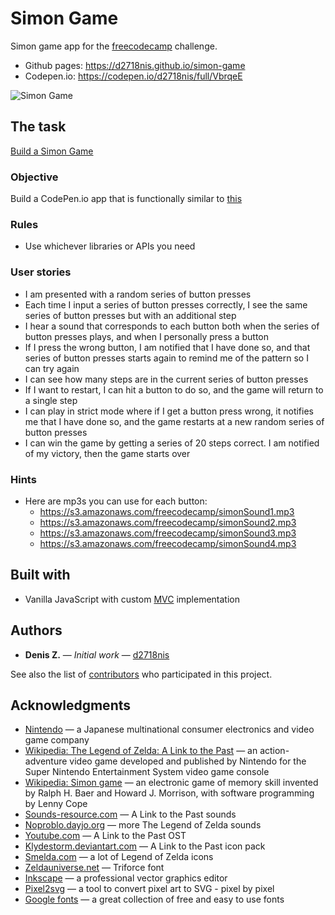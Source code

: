 Simon Game
==========
Simon game app for the [freecodecamp](https://www.freecodecamp.com) challenge.
* Github pages: https://d2718nis.github.io/simon-game
* Codepen.io: https://codepen.io/d2718nis/full/VbrqeE

![Simon Game](https://d2718nis.github.io/img/portfolio9.png "Simon Game")


The task
----------
[Build a Simon Game](https://www.freecodecamp.com/challenges/build-a-simon-game)

### Objective
Build a CodePen.io app that is functionally similar to [this](https://codepen.io/FreeCodeCamp/full/obYBjE)

### Rules
* Use whichever libraries or APIs you need

### User stories
* I am presented with a random series of button presses
* Each time I input a series of button presses correctly, I see the same series of button presses but
  with an additional step
* I hear a sound that corresponds to each button both when the series of button presses plays, and when
  I personally press a button
* If I press the wrong button, I am notified that I have done so, and that series of button presses starts
  again to remind me of the pattern so I can try again
* I can see how many steps are in the current series of button presses
* If I want to restart, I can hit a button to do so, and the game will return to a single step
* I can play in strict mode where if I get a button press wrong, it notifies me that I have done so, and
  the game restarts at a new random series of button presses
* I can win the game by getting a series of 20 steps correct. I am notified of my victory, then the game
  starts over

### Hints
* Here are mp3s you can use for each button:
  - https://s3.amazonaws.com/freecodecamp/simonSound1.mp3
  - https://s3.amazonaws.com/freecodecamp/simonSound2.mp3
  - https://s3.amazonaws.com/freecodecamp/simonSound3.mp3
  - https://s3.amazonaws.com/freecodecamp/simonSound4.mp3


Built with
----------
* Vanilla JavaScript with custom [MVC](https://en.wikipedia.org/wiki/Model%E2%80%93view%E2%80%93controller)
  implementation


Authors
----------
* **Denis Z.** &#8212; *Initial work* &#8212; [d2718nis](https://github.com/d2718nis)

See also the list of [contributors](https://github.com/d2718nis/simon-game/contributors)
who participated in this project.


Acknowledgments
----------
* [Nintendo](https://www.nintendo.com) &#8212; a Japanese multinational consumer electronics and video game company
* [Wikipedia: The Legend of Zelda: A Link to the Past](https://en.wikipedia.org/wiki/The_Legend_of_Zelda:_A_Link_to_the_Past) &#8212;
  an action-adventure video game developed and published by Nintendo for the Super Nintendo Entertainment
  System video game console
* [Wikipedia: Simon game](https://en.wikipedia.org/wiki/Simon_(game)) &#8212; an electronic game of memory
  skill invented by Ralph H. Baer and Howard J. Morrison, with software programming by Lenny Cope
* [Sounds-resource.com](https://www.sounds-resource.com/snes/legendofzeldaalinktothepast/sound/7573) &#8212;
  A Link to the Past sounds
* [Noproblo.dayjo.org](http://noproblo.dayjo.org/ZeldaSounds) &#8212; more The Legend of Zelda sounds
* [Youtube.com](https://www.youtube.com/watch?v=vFg9Ncsvxd0) &#8212; A Link to the Past OST
* [Klydestorm.deviantart.com](https://klydestorm.deviantart.com/art/A-Link-to-the-Past-Icon-Pack-184861577) &#8212;
  A Link to the Past icon pack
* [Smelda.com](http://smelda.com) &#8212; a lot of Legend of Zelda icons
* [Zeldauniverse.net](https://zeldauniverse.net/media/fonts) &#8212; Triforce font
* [Inkscape](https://inkscape.org/en) &#8212; a professional vector graphics editor
* [Pixel2svg](http://florian-berger.de/en/software/pixel2svg) &#8212; a tool to convert pixel art to SVG - pixel by pixel
* [Google fonts](https://fonts.google.com) &#8212; a great collection of free and easy to use fonts
